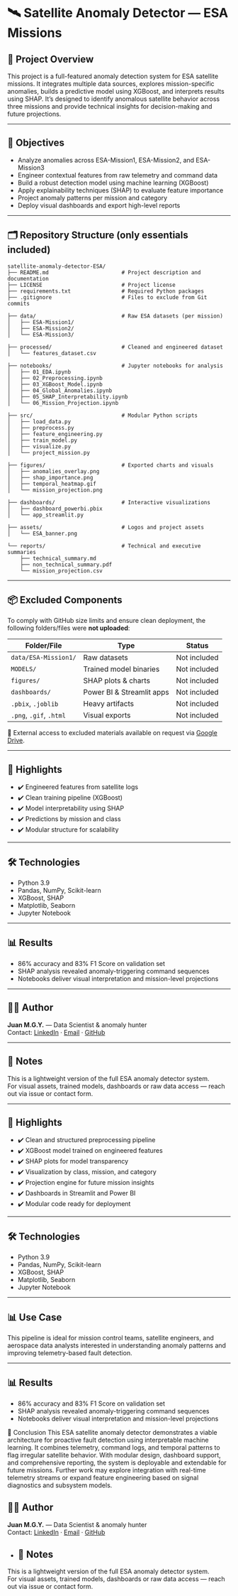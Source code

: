 

# 🛰️ Satellite Anomaly Detector — ESA Missions

## 📌 Project Overview

This project is a full-featured anomaly detection system for ESA satellite missions. It integrates multiple data sources, explores mission-specific anomalies, builds a predictive model using XGBoost, and interprets results using SHAP. It’s designed to identify anomalous satellite behavior across three missions and provide technical insights for decision-making and future projections.

---

## 🧠 Objectives

- Analyze anomalies across ESA-Mission1, ESA-Mission2, and ESA-Mission3  
- Engineer contextual features from raw telemetry and command data  
- Build a robust detection model using machine learning (XGBoost)  
- Apply explainability techniques (SHAP) to evaluate feature importance  
- Project anomaly patterns per mission and category  
- Deploy visual dashboards and export high-level reports  

---

## 🗂️ Repository Structure (only essentials included)


```
satellite-anomaly-detector-ESA/
├── README.md                       # Project description and documentation
├── LICENSE                         # Project license
├── requirements.txt                # Required Python packages
├── .gitignore                      # Files to exclude from Git commits

├── data/                           # Raw ESA datasets (per mission)
│   ├── ESA-Mission1/
│   ├── ESA-Mission2/
│   └── ESA-Mission3/

├── processed/                      # Cleaned and engineered dataset
│   └── features_dataset.csv

├── notebooks/                      # Jupyter notebooks for analysis
│   ├── 01_EDA.ipynb
│   ├── 02_Preprocessing.ipynb
│   ├── 03_XGBoost_Model.ipynb
│   ├── 04_Global_Anomalies.ipynb
│   ├── 05_SHAP_Interpretability.ipynb
│   └── 06_Mission_Projection.ipynb

├── src/                            # Modular Python scripts
│   ├── load_data.py
│   ├── preprocess.py
│   ├── feature_engineering.py
│   ├── train_model.py
│   ├── visualize.py
│   └── project_mission.py

├── figures/                        # Exported charts and visuals
│   ├── anomalies_overlay.png
│   ├── shap_importance.png
│   ├── temporal_heatmap.gif
│   └── mission_projection.png

├── dashboards/                     # Interactive visualizations
│   ├── dashboard_powerbi.pbix
│   └── app_streamlit.py

├── assets/                         # Logos and project assets
│   └── ESA_banner.png

└── reports/                        # Technical and executive summaries
    ├── technical_summary.md
    ├── non_technical_summary.pdf
    └── mission_projection.csv
```


---

## 📦 Excluded Components

To comply with GitHub size limits and ensure clean deployment, the following folders/files were **not uploaded**:

| Folder/File          | Type                      | Status          |
|----------------------|---------------------------|------------------|
| `data/ESA-Mission1/` | Raw datasets               | Not included     |
| `MODELS/`            | Trained model binaries     | Not included     |
| `figures/`           | SHAP plots & charts        | Not included     |
| `dashboards/`        | Power BI & Streamlit apps  | Not included     |
| `.pbix`, `.joblib`   | Heavy artifacts            | Not included     |
| `.png`, `.gif`, `.html` | Visual exports          | Not included     |

📁 External access to excluded materials available on request via [Google Drive](#).

---

## 🧠 Highlights

- ✔️ Engineered features from satellite logs  
- ✔️ Clean training pipeline (XGBoost)  
- ✔️ Model interpretability using SHAP  
- ✔️ Predictions by mission and class  
- ✔️ Modular structure for scalability

---

## 🛠️ Technologies

- Python 3.9  
- Pandas, NumPy, Scikit-learn  
- XGBoost, SHAP  
- Matplotlib, Seaborn  
- Jupyter Notebook

---

## 📊 Results

- 86% accuracy and 83% F1 Score on validation set  
- SHAP analysis revealed anomaly-triggering command sequences  
- Notebooks deliver visual interpretation and mission-level projections

---

## 👨‍🚀 Author

**Juan M.G.Y.** — Data Scientist & anomaly hunter  
Contact: [LinkedIn](#) · [Email](#) · [GitHub](https://github.com/pashitox)

---

## 🧾 Notes

This is a lightweight version of the full ESA anomaly detector system.  
For visual assets, trained models, dashboards or raw data access — reach out via issue or contact form.







---

## 🚀 Highlights

- ✔️ Clean and structured preprocessing pipeline
- ✔️ XGBoost model trained on engineered features
- ✔️ SHAP plots for model transparency
- ✔️ Visualization by class, mission, and category
- ✔️ Projection engine for future mission insights
- ✔️ Dashboards in Streamlit and Power BI
- ✔️ Modular code ready for deployment

---
## 🛠️ Technologies

- Python 3.9  
- Pandas, NumPy, Scikit-learn  
- XGBoost, SHAP  
- Matplotlib, Seaborn  
- Jupyter Notebook



---

## 📊 Use Case

This pipeline is ideal for mission control teams, satellite engineers, and aerospace data analysts interested in understanding anomaly patterns and improving telemetry-based fault detection.

---

## 📊 Results

- 86% accuracy and 83% F1 Score on validation set  
- SHAP analysis revealed anomaly-triggering command sequences  
- Notebooks deliver visual interpretation and mission-level projections



🧾 Conclusion
This ESA satellite anomaly detector demonstrates a viable architecture for proactive fault detection using interpretable machine learning. It combines telemetry, command logs, and temporal patterns to flag irregular satellite behavior. With modular design, dashboard support, and comprehensive reporting, the system is deployable and extendable for future missions. Further work may explore integration with real-time telemetry streams or expand feature engineering based on signal diagnostics and subsystem models.




## 👨‍🚀 Author

**Juan M.G.Y.** — Data Scientist & anomaly hunter  
Contact: [LinkedIn](#) · [Email](#) · [GitHub](https://github.com/pashitox)

- ## 🧾 Notes

This is a lightweight version of the full ESA anomaly detector system.  
For visual assets, trained models, dashboards or raw data access — reach out via issue or contact form.


